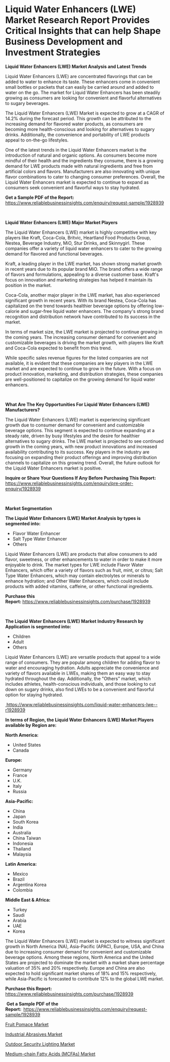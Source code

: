 <p><h1>Liquid Water Enhancers (LWE) Market Research Report Provides Critical Insights that can help Shape Business Development and Investment Strategies</h1></p><p><strong>Liquid Water Enhancers (LWE) Market Analysis and Latest Trends</strong></p>
<p><p>Liquid Water Enhancers (LWE) are concentrated flavorings that can be added to water to enhance its taste. These enhancers come in convenient small bottles or packets that can easily be carried around and added to water on the go. The market for Liquid Water Enhancers has been steadily growing as consumers are looking for convenient and flavorful alternatives to sugary beverages.</p><p>The Liquid Water Enhancers (LWE) Market is expected to grow at a CAGR of 14.2% during the forecast period. This growth can be attributed to the increasing demand for flavored water products, as consumers are becoming more health-conscious and looking for alternatives to sugary drinks. Additionally, the convenience and portability of LWE products appeal to on-the-go lifestyles.</p><p>One of the latest trends in the Liquid Water Enhancers market is the introduction of natural and organic options. As consumers become more mindful of their health and the ingredients they consume, there is a growing demand for LWE products made with natural ingredients and free from artificial colors and flavors. Manufacturers are also innovating with unique flavor combinations to cater to changing consumer preferences. Overall, the Liquid Water Enhancers market is expected to continue to expand as consumers seek convenient and flavorful ways to stay hydrated.</p></p>
<p><strong>Get a Sample PDF of the Report:&nbsp;</strong> <a href="https://www.reliablebusinessinsights.com/enquiry/request-sample/1928939">https://www.reliablebusinessinsights.com/enquiry/request-sample/1928939</a></p>
<p>&nbsp;</p>
<p><strong>Liquid Water Enhancers (LWE) Major Market Players</strong></p>
<p><p>The Liquid Water Enhancers (LWE) market is highly competitive with key players like Kraft, Coca-Cola, Britvic, Heartland Food Products Group, Nestea, Beverage Industry, MiO, Stur Drinks, and Skinnygirl. These companies offer a variety of liquid water enhancers to cater to the growing demand for flavored and functional beverages.</p><p>Kraft, a leading player in the LWE market, has shown strong market growth in recent years due to its popular brand MiO. The brand offers a wide range of flavors and formulations, appealing to a diverse customer base. Kraft's focus on innovation and marketing strategies has helped it maintain its position in the market.</p><p>Coca-Cola, another major player in the LWE market, has also experienced significant growth in recent years. With its brand Nestea, Coca-Cola has capitalized on the trend towards healthier beverage options by offering low-calorie and sugar-free liquid water enhancers. The company's strong brand recognition and distribution network have contributed to its success in the market.</p><p>In terms of market size, the LWE market is projected to continue growing in the coming years. The increasing consumer demand for convenient and customizable beverages is driving the market growth, with players like Kraft and Coca-Cola expected to benefit from this trend. </p><p>While specific sales revenue figures for the listed companies are not available, it is evident that these companies are key players in the LWE market and are expected to continue to grow in the future. With a focus on product innovation, marketing, and distribution strategies, these companies are well-positioned to capitalize on the growing demand for liquid water enhancers.</p></p>
<p>&nbsp;</p>
<p><strong>What Are The Key Opportunities For Liquid Water Enhancers (LWE) Manufacturers?</strong></p>
<p><p>The Liquid Water Enhancers (LWE) market is experiencing significant growth due to consumer demand for convenient and customizable beverage options. This segment is expected to continue expanding at a steady rate, driven by busy lifestyles and the desire for healthier alternatives to sugary drinks. The LWE market is projected to see continued growth in the coming years, with new product innovations and increased availability contributing to its success. Key players in the industry are focusing on expanding their product offerings and improving distribution channels to capitalize on this growing trend. Overall, the future outlook for the Liquid Water Enhancers market is positive.</p></p>
<p><strong>Inquire or Share Your Questions If Any Before Purchasing This Report:</strong> <a href="https://www.reliablebusinessinsights.com/enquiry/pre-order-enquiry/1928939">https://www.reliablebusinessinsights.com/enquiry/pre-order-enquiry/1928939</a></p>
<p>&nbsp;</p>
<p><strong>Market Segmentation</strong></p>
<p><strong>The Liquid Water Enhancers (LWE) Market Analysis by types is segmented into:</strong></p>
<p><ul><li>Flavor Water Enhancer</li><li>Salt Type Water Enhancer</li><li>Others</li></ul></p>
<p><p>Liquid Water Enhancers (LWE) are products that allow consumers to add flavor, sweetness, or other enhancements to water in order to make it more enjoyable to drink. The market types for LWE include Flavor Water Enhancers, which offer a variety of flavors such as fruit, mint, or citrus; Salt Type Water Enhancers, which may contain electrolytes or minerals to enhance hydration; and Other Water Enhancers, which could include products with added vitamins, caffeine, or other functional ingredients.</p></p>
<p><strong>Purchase this Report:&nbsp;</strong><a href="https://www.reliablebusinessinsights.com/purchase/1928939">https://www.reliablebusinessinsights.com/purchase/1928939</a></p>
<p>&nbsp;</p>
<p><strong>The Liquid Water Enhancers (LWE) Market Industry Research by Application is segmented into:</strong></p>
<p><ul><li>Children</li><li>Adult</li><li>Others</li></ul></p>
<p><p>Liquid Water Enhancers (LWE) are versatile products that appeal to a wide range of consumers. They are popular among children for adding flavor to water and encouraging hydration. Adults appreciate the convenience and variety of flavors available in LWEs, making them an easy way to stay hydrated throughout the day. Additionally, the "Others" market, which includes athletes, health-conscious individuals, and those looking to cut down on sugary drinks, also find LWEs to be a convenient and flavorful option for staying hydrated.</p></p>
<p><a href="https://www.reliablebusinessinsights.com/liquid-water-enhancers-lwe--r1928939">&nbsp;https://www.reliablebusinessinsights.com/liquid-water-enhancers-lwe--r1928939</a></p>
<p><strong>In terms of Region, the Liquid Water Enhancers (LWE) Market Players available by Region are:</strong></p>
<p>
    <p> <strong> North America: </strong>
        <ul>
            <li>United States</li>
            <li>Canada</li>
        </ul>
        </p> 
    <p> <strong> Europe: </strong>
        <ul>
            <li>Germany</li>
            <li>France</li>
            <li>U.K.</li>
            <li>Italy</li>
            <li>Russia</li>
        </ul>
        </p> 
    <p> <strong> Asia-Pacific: </strong>
        <ul>
            <li>China</li>
            <li>Japan</li>
            <li>South Korea</li>
            <li>India</li>
            <li>Australia</li>
            <li>China Taiwan</li>
            <li>Indonesia</li>
            <li>Thailand</li>
            <li>Malaysia</li>
        </ul>
        </p> 
    <p> <strong> Latin America: </strong>
        <ul>
            <li>Mexico</li>
            <li>Brazil</li>
            <li>Argentina Korea</li>
            <li>Colombia</li>
        </ul>
        </p> 
    <p> <strong> Middle East & Africa: </strong>
        <ul>
            <li>Turkey</li>
            <li>Saudi</li>
            <li>Arabia</li>
            <li>UAE</li>
            <li>Korea</li>
        </ul>
    </p>
    </p>
<p><p>The Liquid Water Enhancers (LWE) market is expected to witness significant growth in North America (NA), Asia-Pacific (APAC), Europe, USA, and China due to increasing consumer demand for convenient and customizable beverage options. Among these regions, North America and the United States are projected to dominate the market with a market share percentage valuation of 35% and 20% respectively. Europe and China are also expected to hold significant market shares of 18% and 15% respectively, while Asia-Pacific is forecasted to contribute 12% to the global LWE market.</p></p>
<p><strong>Purchase this Report: </strong><a href="https://www.reliablebusinessinsights.com/purchase/1928939">https://www.reliablebusinessinsights.com/purchase/1928939</a></p>
<p>&nbsp;<strong>Get a Sample PDF of the Report:&nbsp;&nbsp;</strong><a href="https://www.reliablebusinessinsights.com/enquiry/request-sample/1928939">https://www.reliablebusinessinsights.com/enquiry/request-sample/1928939</a></p>
<p><strong></strong></p>
<p><p><a href="https://www.linkedin.com/pulse/fruit-pomace-market-size-amp-share-analysis-growth-trends-cv1ze">Fruit Pomace Market</a></p><p><a href="https://www.linkedin.com/pulse/global-industrial-abrasives-market-opportunities-forecast-vx5me">Industrial Abrasives Market</a></p><p><a href="https://github.com/Bryanturray6576/Market-Research-Report-List-1/blob/main/outdoor-security-lighting-market.md">Outdoor Security Lighting Market</a></p><p><a href="https://github.com/amandajanedonnelly/Market-Research-Report-List-1/blob/main/medium-chain-fatty-acids-mcfas-market.md">Medium-chain Fatty Acids (MCFAs) Market</a></p></p>